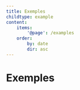 ```yaml
---
title: Exemples
childtype: example
content:
    items:
        '@page': /examples
    order:
        by: date
        dir: asc
---
```


# Exemples